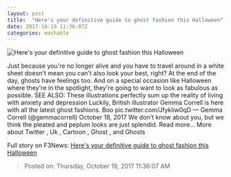 ```yaml
---
layout: post
title:  "Here's your definitive guide to ghost fashion this Halloween"
date: 2017-10-19 11:36:07Z
categories: mashable
---
```


![Here's your definitive guide to ghost fashion this Halloween](https://i.amz.mshcdn.com/uvsj9IO370FCDLv1oeZ_5jbnjFw=/1200x630/2017%2F10%2F19%2F66%2Fa8e7f3ff1fe84b4caa27772b181106b0.afc8a.jpg)

Just because you're no longer alive and you have to travel around in a white sheet doesn't mean you can't also look your best, right? At the end of the day, ghosts have feelings too. And on a special occasion like Halloween where they're in the spotlight, they're going to want to look as fabulous as possible. SEE ALSO: These illustrations perfectly sum up the reality of living with anxiety and depression Luckily, British illustrator Gemma Correll is here with all the latest ghost fashions. Boo pic.twitter.com/Jfykliw0qD — Gemma Correll (@gemmacorrell) October 18, 2017 We don't know about you, but we think the pleated and peplum looks are just splendid. Read more... More about Twitter , Uk , Cartoon , Ghost , and Ghosts


Full story on F3News: [Here's your definitive guide to ghost fashion this Halloween](http://www.f3nws.com/n/pSYMqG)

> Posted on: Thursday, October 19, 2017 11:36:07 AM
